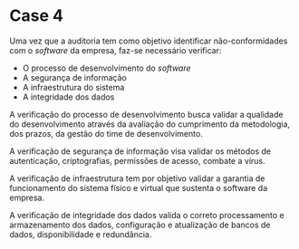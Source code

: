 # Case 4

Uma vez que a auditoria tem como objetivo identificar não-conformidades com o *software* da empresa, faz-se necessário verificar:  
- O processo de desenvolvimento do *software*
- A segurança de informação
- A infraestrutura do sistema
- A integridade dos dados

A verificação do processo de desenvolvimento busca validar a qualidade do desenvolvimento através da avaliação do cumprimento da metodologia, dos prazos, da gestão do time de desenvolvimento.

A verificação de segurança de informação visa validar os métodos de autenticação, criptografias, permissões de acesso, combate a vírus.

A verificação de infraestrutura tem por objetivo validar a garantia de funcionamento do sistema físico e virtual que sustenta o software da empresa.

A verificação de integridade dos dados valida o correto processamento e armazenamento dos dados, configuração e atualização de bancos de dados, disponibilidade e redundância.
